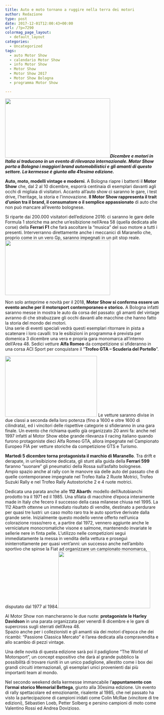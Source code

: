 ```yaml
---
title: Auto e moto tornano a ruggire nella terra dei motori
author: Redazione
type: post
date: 2017-12-01T12:00:43+00:00
url: /?p=7290
colormag_page_layout:
  - default_layout
categories:
  - Uncategorized
tags:
  - auto Motor Show
  - calendario Motor Show
  - info Motor Show
  - Motor Show
  - Motor Show 2017
  - Motor Show Bologna
  - programma Motor Show

---
```

**_<img decoding="async" loading="lazy" class=" wp-image-7298 alignleft" src="https://progressonline.it/wp-content/uploads/2017/11/motorshow-2017-1-300x169.jpg" alt="" width="343" height="193" />Dicembre e motori in Italia si traducono in un evento di rilevanza internazionale. Motor Show porta a Bologna i maggiori brand automobilistici e gli amanti di questo settore. La kermesse è giunta alla 41esima edizione._**

**Auto, moto, modelli vintage e moderni**. A Bologna riapre i battenti il **Motor Show** che, dal 2 al 10 dicembre, esporrà centinaia di esemplari davanti agli occhi di migliaia di visitatori. Accanto all’auto show ci saranno le gare, i test drive, l’heritage, la storia e l’innovazione. **Il Motor Show rappresenta il trait d’union tra il brand, il consumatore o il semplice appassionato** di auto che non può mancare all’evento bolognese.

Si riparte dai 200.000 visitatori dell’edizione 2016: ci saranno le gare delle Formula 1 storiche ma anche un’esibizione nell’Area 58 (quella dedicata alle corse) della **Ferrari F1** che farà ascoltare la “musica” del suo motore a tutti i presenti. Interverranno direttamente anche i meccanici di Maranello che, proprio come in un vero Gp, saranno impegnati in un pit stop reale. <img decoding="async" loading="lazy" class="alignnone wp-image-7299 alignright" src="https://progressonline.it/wp-content/uploads/2017/11/motorshow-2017-2-300x161.jpg" alt="" width="343" height="179" />

Non solo anteprime e novità per il 2018, **Motor Show si conferma essere un evento anche per il motorsport contemporaneo e storico.** A Bologna infatti saranno messe in mostra le auto da corsa del passato: gli amanti del vintage avranno di che strabuzzare gli occhi davanti alle macchine che hanno fatto la storia del mondo dei motori.  
Una serie di eventi speciali vedrà questi esemplari ritornare in pista a scatenare i loro cavalli: tra le esibizioni in programma è prevista per domenica 3 dicembre una vera e propria gara monomarca all’interno dell’Area 48. Sedici vetture **Alfa Romeo** da competizione si sfideranno in una corsa ACI Sport per conquistare il &#8220;**Trofeo GTA &#8211; Scuderia del Portello**”.

<img decoding="async" loading="lazy" class="alignnone size-medium wp-image-7293 alignleft" src="https://progressonline.it/wp-content/uploads/2017/11/motor-show-portello-alfa-300x198.jpg" alt="" width="300" height="198" /> Le vetture saranno divise in due classi a seconda della loro potenza (fino a 1600 e oltre 1600 di cilindrata), ed i vincitori delle rispettive categorie si sfideranno in una gara finale. Un evento che richiama quello già organizzato 20 anni fa: anche nel 1997 infatti al Motor Show ebbe grande rilevanza il racing italiano quando furono protagoniste dieci Alfa Romeo GTA, allora impegnate nel Campionato Europeo FIA per vetture storiche da competizione GTS e Turismo.

**Martedì 5 dicembre torna protagonista il marchio di Maranello**. Tra drift e derapate, in un’esibizione dedicata, gli stunt alla guida della **Ferrari 599** faranno “suonare” gli pneumatici della Rossa sull’asfalto bolognese.  
Ampio spazio anche al rally con le manovre sia delle auto del passato che di quelle contemporanee impegnate nel Trofeo Italia 2 Ruote Motrici, Trofeo Suzuki Rally e nel Trofeo Rally Autostoriche 2 e 4 ruote motrici.

Dedicata una parata anche alle **112 Abarth**: modello dell’Autobianchi prodotto tra il 1971 ed il 1985. Una sfilata di macchine d’epoca interamente made in Italy che fecero il successo della casa milanese chiusa nel 1995. La 112 Abarth ottenne un immediato risultato di vendite, destinato a perdurare per quasi tre lustri: un caso molto raro tra le auto sportive derivate dalla grande serie. Inizialmente questo modello venne offerto nell&#8217;unica colorazione rosso/nero e, a partire dal 1972, vennero aggiunte anche le verniciature monocromatiche visone e salmone, mantenendo invariate le sellerie nere in finta pelle. L&#8217;utilizzo nelle competizioni seguì immediatamente la messa in vendita della vettura e proseguì ininterrottamente per quasi vent&#8217;anni: un successo anche nell’ambito sportivo che spinse la Fiat ad organizzare un campionato monomarca, disputato dal 1977 al 1984.<img decoding="async" loading="lazy" class="alignnone size-medium wp-image-7295 alignright" src="https://progressonline.it/wp-content/uploads/2017/11/spain-2434868_960_720-300x185.jpg" alt="" width="300" height="185" />

Al Motor Show non mancheranno le due ruote: **protagoniste le Harley Davidson** in una parata organizzata per venerdì 8 dicembre e le gare di supercross sugli sterrati dell’Area 48.  
Spazio anche per i collezionisti e gli amanti sia dei motori d’epoca che dei ricambi: “Passione Classica Mercato” è l’area dedicata alla compravendita e allo scambio di pezzi vintage.

Una delle novità di questa edizione sarà poi il padiglione “The World of Motorsport”, un concept espositivo che darà al grande pubblico la possibilità di trovare riuniti in un unico padiglione, allestito come i box dei grandi circuiti internazionali, gli esemplari unici provenienti dai più importanti team al mondo.

Nel secondo weekend della kermesse immancabile l’**appuntamento con l’ormai storico Memorial Bettega**, giunto alla 30esima edizione. Un evento di rally spettacolare ed emozionante, risalente al 1985, che nel passato ha visto la partecipazione di campioni iridati come Colin McRae (vincitore di tre edizioni), Sébastien Loeb, Petter Solberg e persino campioni di moto come Valentino Rossi ed Andrea Dovizioso.